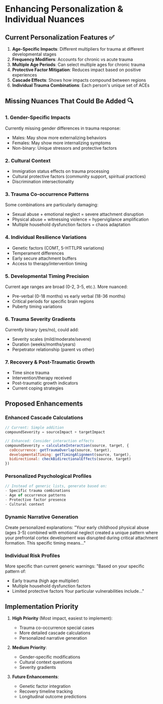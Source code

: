 # Enhancing Personalization & Individual Nuances

## Current Personalization Features ✅
1. **Age-Specific Impacts**: Different multipliers for trauma at different developmental stages
2. **Frequency Modifiers**: Accounts for chronic vs acute trauma
3. **Multiple Age Periods**: Can select multiple ages for chronic trauma
4. **Protective Factor Mitigation**: Reduces impact based on positive experiences
5. **Cascade Effects**: Shows how impacts compound between regions
6. **Individual Trauma Combinations**: Each person's unique set of ACEs

## Missing Nuances That Could Be Added 🔍

### 1. **Gender-Specific Impacts**
Currently missing gender differences in trauma response:
- Males: May show more externalizing behaviors
- Females: May show more internalizing symptoms
- Non-binary: Unique stressors and protective factors

### 2. **Cultural Context**
- Immigration status effects on trauma processing
- Cultural protective factors (community support, spiritual practices)
- Discrimination intersectionality

### 3. **Trauma Co-occurrence Patterns**
Some combinations are particularly damaging:
- Sexual abuse + emotional neglect = severe attachment disruption
- Physical abuse + witnessing violence = hypervigilance amplification
- Multiple household dysfunction factors = chaos adaptation

### 4. **Individual Resilience Variations**
- Genetic factors (COMT, 5-HTTLPR variations)
- Temperament differences
- Early secure attachment buffers
- Access to therapy/intervention timing

### 5. **Developmental Timing Precision**
Current age ranges are broad (0-2, 3-5, etc.). More nuanced:
- Pre-verbal (0-18 months) vs early verbal (18-36 months)
- Critical periods for specific brain regions
- Puberty timing variations

### 6. **Trauma Severity Gradients**
Currently binary (yes/no), could add:
- Severity scales (mild/moderate/severe)
- Duration (weeks/months/years)
- Perpetrator relationship (parent vs other)

### 7. **Recovery & Post-Traumatic Growth**
- Time since trauma
- Intervention/therapy received
- Post-traumatic growth indicators
- Current coping strategies

## Proposed Enhancements

### Enhanced Cascade Calculations
```javascript
// Current: Simple addition
compoundSeverity = sourceImpact + targetImpact

// Enhanced: Consider interaction effects
compoundSeverity = calculateInteraction(source, target, {
  coOccurrence: getTraumaOverlap(source, target),
  developmentalTiming: getTimingAlignment(source, target),
  bidirectional: checkBidirectionalEffects(source, target)
})
```

### Personalized Psychological Profiles
```javascript
// Instead of generic lists, generate based on:
- Specific trauma combinations
- Age of occurrence patterns
- Protective factor presence
- Cultural context
```

### Dynamic Narrative Generation
Create personalized explanations:
"Your early childhood physical abuse (ages 3-5) combined with emotional neglect created a unique pattern where your prefrontal cortex development was disrupted during critical attachment formation. This specific timing means..."

### Individual Risk Profiles
More specific than current generic warnings:
"Based on your specific pattern of:
- Early trauma (high age multiplier)
- Multiple household dysfunction factors
- Limited protective factors
Your particular vulnerabilities include..."

## Implementation Priority

1. **High Priority** (Most impact, easiest to implement):
   - Trauma co-occurrence special cases
   - More detailed cascade calculations
   - Personalized narrative generation

2. **Medium Priority**:
   - Gender-specific modifications
   - Cultural context questions
   - Severity gradients

3. **Future Enhancements**:
   - Genetic factor integration
   - Recovery timeline tracking
   - Longitudinal outcome predictions